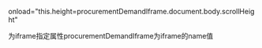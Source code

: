 onload="this.height=procurementDemandIframe.document.body.scrollHeight"

为iframe指定属性procurementDemandIframe为iframe的name值